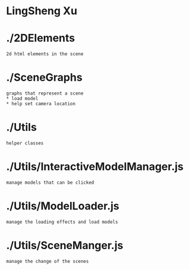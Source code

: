 # LingSheng Xu


# ./2DElements  
    2d html elements in the scene


# ./SceneGraphs
    graphs that represent a scene
    * load model
    * help set camera location


# ./Utils
    helper classes

# ./Utils/InteractiveModelManager.js
    manage models that can be clicked

# ./Utils/ModelLoader.js
    manage the loading effects and load models

# ./Utils/SceneManger.js
    manage the change of the scenes

